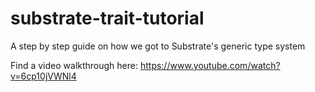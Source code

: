 # substrate-trait-tutorial
 A step by step guide on how we got to Substrate's generic type system

Find a video walkthrough here: https://www.youtube.com/watch?v=6cp10jVWNl4
